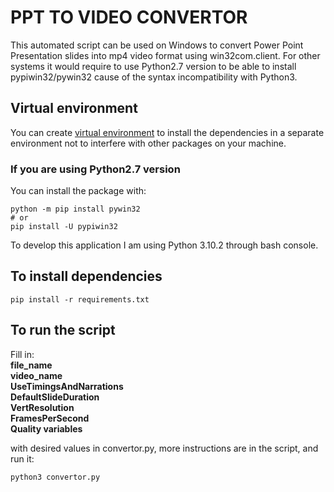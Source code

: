 # PPT TO VIDEO CONVERTOR
This automated script can be used on Windows to convert Power Point
Presentation slides into mp4 video format using win32com.client.
For other systems it would require to use Python2.7 version to be able to install pypiwin32/pywin32 cause of the syntax incompatibility with Python3.

## Virtual environment

You can create <a href="https://packaging.python.org/en/latest/guides/installing-using-pip-and-virtual-environments/">virtual environment</a> to install the dependencies in a separate environment not to interfere with other packages on your machine.

### If you are using Python2.7 version
You can install the package with:
```
python -m pip install pywin32
# or
pip install -U pypiwin32
```
To develop this application I am using Python 3.10.2 through bash console.

## To install dependencies
```
pip install -r requirements.txt
```

## To run the script
Fill in:<br>
**file_name <br>
video_name<br>
UseTimingsAndNarrations<br>
DefaultSlideDuration<br>
VertResolution<br>
FramesPerSecond<br>
Quality variables**

with desired values in convertor.py, more instructions are in the script, and run it:
```
python3 convertor.py
```
